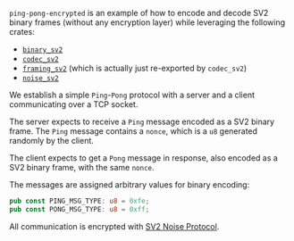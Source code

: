 `ping-pong-encrypted` is an example of how to encode and decode SV2 binary frames (without any encryption layer) while leveraging the following crates:
- [`binary_sv2`](http://docs.rs/binary_sv2)
- [`codec_sv2`](http://docs.rs/codec_sv2)
- [`framing_sv2`](http://docs.rs/framing_sv2) (which is actually just re-exported by `codec_sv2`)
- [`noise_sv2`](http://docs.rs/noise_sv2)

We establish a simple `Ping`-`Pong` protocol with a server and a client communicating over a TCP socket.

The server expects to receive a `Ping` message encoded as a SV2 binary frame.
The `Ping` message contains a `nonce`, which is a `u8` generated randomly by the client.

The client expects to get a `Pong` message in response, also encoded as a SV2 binary frame, with the same `nonce`.

The messages are assigned arbitrary values for binary encoding:
```rust
pub const PING_MSG_TYPE: u8 = 0xfe;
pub const PONG_MSG_TYPE: u8 = 0xff;
``` 

All communication is encrypted with [SV2 Noise Protocol](https://stratumprotocol.org/specification/04-Protocol-Security/).